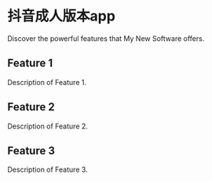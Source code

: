 # 抖音成人版本app

Discover the powerful features that My New Software offers.

## Feature 1

Description of Feature 1.

## Feature 2

Description of Feature 2.

## Feature 3

Description of Feature 3.
